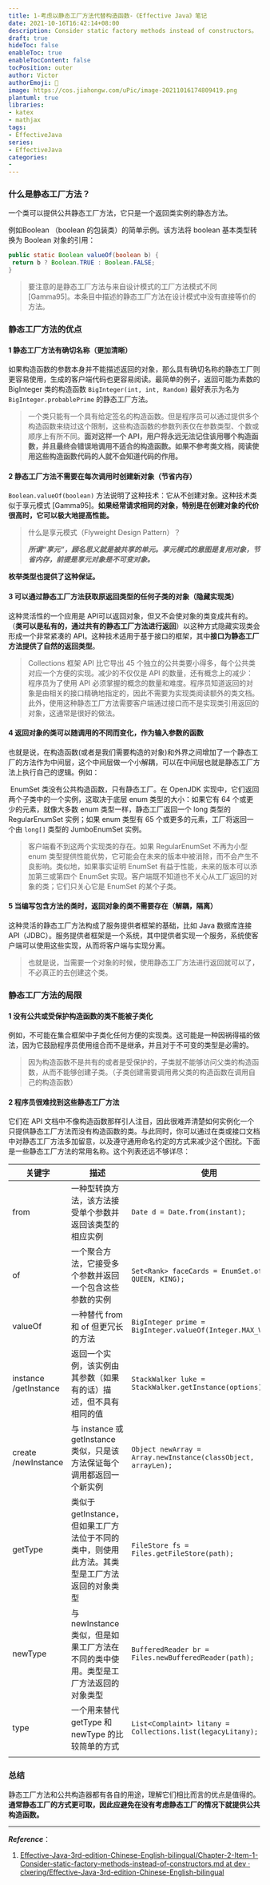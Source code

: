 ```yaml
---
title: 1-考虑以静态工厂方法代替构造函数-《Effective Java》笔记
date: 2021-10-16T16:42:14+08:00
description: Consider static factory methods instead of constructors。
draft: true
hideToc: false
enableToc: true
enableTocContent: false
tocPosition: outer
author: Victor
authorEmoji: 👻
image: https://cos.jiahongw.com/uPic/image-20211016174809419.png
plantuml: true
libraries:
- katex
- mathjax
tags:
- EffectiveJava
series:
- EffectiveJava
categories:
-
---
```




<!--第二章：创建和销毁对象-->

### 什么是静态工厂方法？

一个类可以提供公共静态工厂方法，它只是一个返回类实例的静态方法。

例如Boolean （boolean 的包装类）的简单示例。该方法将 boolean 基本类型转换为 Boolean 对象的引用：

```java
public static Boolean valueOf(boolean b) {
 return b ? Boolean.TRUE : Boolean.FALSE;
}
```

> 要注意的是静态工厂方法与来自设计模式的工厂方法模式不同 [Gamma95]。本条目中描述的静态工厂方法在设计模式中没有直接等价的方法。

### 静态工厂方法的优点

#### 1 静态工厂方法有确切名称（更加清晰）

如果构造函数的参数本身并不能描述返回的对象，那么具有确切名称的静态工厂则更容易使用，生成的客户端代码也更容易阅读。最简单的例子，返回可能为素数的 BigInteger 类的构造函数 `BigInteger(int, int, Random)` 最好表示为名为 `BigInteger.probablePrime` 的静态工厂方法。

> 一个类只能有一个具有给定签名的构造函数。但是程序员可以通过提供多个构造函数来绕过这个限制，这些构造函数的参数列表仅在参数类型、个数或顺序上有所不同。**面对这样一个 API，用户将永远无法记住该用哪个构造函数，并且最终会错误地调用不适合的构造函数。如果不参考类文档，阅读使用这些构造函数代码的人就不会知道代码的作用。**

#### 2 静态工厂方法不需要在每次调用时创建新对象（节省内存）

`Boolean.valueOf(boolean)` 方法说明了这种技术：它从不创建对象。这种技术类似于享元模式 [Gamma95]。**如果经常请求相同的对象，特别是在创建对象的代价很高时，它可以极大地提高性能。**

> 什么是享元模式（Flyweight Design Pattern）？
>
> ***所谓“享元”，顾名思义就是被共享的单元。享元模式的意图是复用对象，节省内存，前提是享元对象是不可变对象。***

**枚举类型也提供了这种保证。**

#### 3 可以通过静态工厂方法获取原返回类型的任何子类的对象（隐藏实现类）

这种灵活性的一个应用是 API可以返回对象，但又不会使对象的类变成共有的。（**类可以是私有的，通过共有的静态工厂方法进行返回**）以这种方式隐藏实现类会形成一个非常紧凑的 API。这种技术适用于基于接口的框架，其中**接口为静态工厂方法提供了自然的返回类型**。

> Collections 框架 API 比它导出 45 个独立的公共类要小得多，每个公共类对应一个方便的实现。减少的不仅仅是 API 的数量，还有概念上的减少：程序员为了使用 API 必须掌握的概念的数量和难度。程序员知道返回的对象是由相关的接口精确地指定的，因此不需要为实现类阅读额外的类文档。此外，使用这种静态工厂方法需要客户端通过接口而不是实现类引用返回的对象，这通常是很好的做法。

#### 4 返回对象的类可以随调用的不同而变化，作为输入参数的函数

也就是说，在构造函数(或者是我们需要构造的对象)和外界之间增加了一个静态工厂的方法作为中间层，这个中间层做一个小解耦，可以在中间层也就是静态工厂方法上执行自己的逻辑。例如：

​    EnumSet 类没有公共构造函数，只有静态工厂。在 OpenJDK 实现中，它们返回两个子类中的一个实例，这取决于底层 enum 类型的大小：如果它有 64 个或更少的元素，就像大多数 enum 类型一样，静态工厂返回一个 long 类型的 RegularEnumSet 实例；如果 enum 类型有 65 个或更多的元素，工厂将返回一个由 `long[]` 类型的 JumboEnumSet 实例。

> 客户端看不到这两个实现类的存在。如果 RegularEnumSet 不再为小型 enum 类型提供性能优势，它可能会在未来的版本中被消除，而不会产生不良影响。类似地，如果事实证明 EnumSet 有益于性能，未来的版本可以添加第三或第四个 EnumSet 实现。客户端既不知道也不关心从工厂返回的对象的类；它们只关心它是 EnumSet 的某个子类。

#### 5 当编写包含方法的类时，返回对象的类不需要存在（解耦，隔离）

这种灵活的静态工厂方法构成了服务提供者框架的基础，比如 Java 数据库连接 API（JDBC）。服务提供者框架是一个系统，其中提供者实现一个服务，系统使客户端可以使用这些实现，从而将客户端与实现分离。

> 也就是说，当需要一个对象的时候，使用静态工厂方法进行返回就可以了，不必真正的去创建这个类。

### 静态工厂方法的局限

#### 1 没有公共或受保护构造函数的类不能被子类化

例如，不可能在集合框架中子类化任何方便的实现类。这可能是一种因祸得福的做法，因为它鼓励程序员使用组合而不是继承，并且对于不可变的类型是必需的。

> 因为构造函数不是共有的或者是受保护的，子类就不能够访问父类的构造函数，从而不能够创建子类。（子类创建需要调用弗父类的构造函数在调用自己的构造函数）

#### 2 程序员很难找到这些静态工厂方法

它们在 API 文档中不像构造函数那样引人注目，因此很难弄清楚如何实例化一个只提供静态工厂方法而没有构造函数的类。与此同时，你可以通过在类或接口文档中对静态工厂方法多加留意，以及遵守通用命名约定的方式来减少这个困扰。下面是一些静态工厂方法的常用名称。这个列表还远不够详尽：

| 关键字                | 描述                                                         | 使用                                                         |
| --------------------- | ------------------------------------------------------------ | ------------------------------------------------------------ |
| from                  | 一种型转换方法，该方法接受单个参数并返回该类型的相应实例     | `Date d = Date.from(instant);`                               |
| of                    | 一个聚合方法，它接受多个参数并返回一个包含这些参数的实例     | `Set<Rank> faceCards = EnumSet.of(JACK, QUEEN, KING);`       |
| valueOf               | 一种替代 from 和 of 但更冗长的方法                           | `BigInteger prime = BigInteger.valueOf(Integer.MAX_VALUE);`  |
| instance /getInstance | 返回一个实例，该实例由其参数（如果有的话）描述，但不具有相同的值 | `StackWalker luke = StackWalker.getInstance(options);`       |
| create /newInstance   | 与 instance 或 getInstance 类似，只是该方法保证每个调用都返回一个新实例 | `Object newArray = Array.newInstance(classObject, arrayLen);` |
| getType               | 类似于 getInstance，但如果工厂方法位于不同的类中，则使用此方法。其类型是工厂方法返回的对象类型 | `FileStore fs = Files.getFileStore(path);`                   |
| newType               | 与 newInstance 类似，但是如果工厂方法在不同的类中使用。类型是工厂方法返回的对象类型 | `BufferedReader br = Files.newBufferedReader(path);`         |
| type                  | 一个用来替代 getType 和 newType 的比较简单的方式             | `List<Complaint> litany = Collections.list(legacyLitany);`   |
|                       |                                                              |                                                              |

### 总结

静态工厂方法和公共构造器都有各自的用途，理解它们相比而言的优点是值得的。**通常静态工厂的方式更可取，因此应避免在没有考虑静态工厂的情况下就提供公共构造函数。**

---

***Reference***：

1. [Effective-Java-3rd-edition-Chinese-English-bilingual/Chapter-2-Item-1-Consider-static-factory-methods-instead-of-constructors.md at dev · clxering/Effective-Java-3rd-edition-Chinese-English-bilingual](https://github.com/clxering/Effective-Java-3rd-edition-Chinese-English-bilingual/blob/dev/Chapter-2/Chapter-2-Item-1-Consider-static-factory-methods-instead-of-constructors.md)
